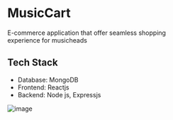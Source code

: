 # MusicCart

E-commerce application that offer seamless shopping experience for musicheads

## Tech Stack
- Database: MongoDB 
- Frontend: Reactjs 
- Backend: Node js, Expressjs 






![image](https://github.com/Vagdevi-yalla/ecommerce/assets/138780169/a2fd2ac0-143b-465c-b7d2-3412f46fe9ff)

